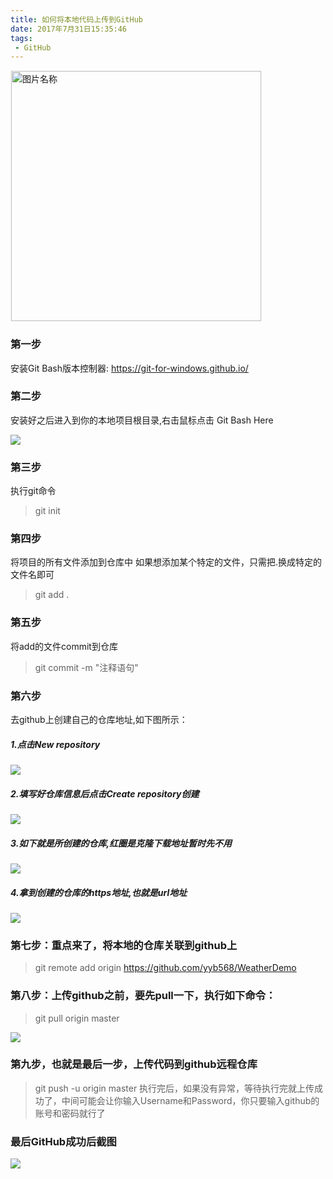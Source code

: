 ```yaml
---
title: 如何将本地代码上传到GitHub
date: 2017年7月31日15:35:46
tags:
 - GitHub
---
```


<img src="http://otbcgjn6c.bkt.clouddn.com/diary-14.jpg"  width = "400" alt="图片名称" align=center style="border:1px solid  #F6F6F6"/>



### 第一步

安装Git Bash版本控制器: https://git-for-windows.github.io/

### 第二步

安装好之后进入到你的本地项目根目录,右击鼠标点击 Git Bash Here

![](http://otbcgjn6c.bkt.clouddn.com/2017-07-31_154306.jpg)

### 第三步

执行git命令

> git init

### 第四步

将项目的所有文件添加到仓库中
如果想添加某个特定的文件，只需把.换成特定的文件名即可

> git add .

### 第五步

将add的文件commit到仓库

> git commit -m "注释语句"

### 第六步

去github上创建自己的仓库地址,如下图所示：
##### 1.点击New repository
![](http://otbcgjn6c.bkt.clouddn.com/2017-07-31_154916.jpg)
##### 2.填写好仓库信息后点击Create repository创建
![](http://otbcgjn6c.bkt.clouddn.com/2017-07-31_155434.jpg)
##### 3.如下就是所创建的仓库,红圈是克隆下载地址暂时先不用
![](http://otbcgjn6c.bkt.clouddn.com/2017-07-31_155806.jpg)
##### 4.拿到创建的仓库的https地址,也就是url地址
![](http://otbcgjn6c.bkt.clouddn.com/2017-07-31_160114.jpg)

### 第七步：重点来了，将本地的仓库关联到github上
> git remote add origin https://github.com/yyb568/WeatherDemo

### 第八步：上传github之前，要先pull一下，执行如下命令：

> git pull origin master

![](http://otbcgjn6c.bkt.clouddn.com/2017-07-31_160818.jpg)

### 第九步，也就是最后一步，上传代码到github远程仓库
> git push -u origin master
执行完后，如果没有异常，等待执行完就上传成功了，中间可能会让你输入Username和Password，你只要输入github的账号和密码就行了

### 最后GitHub成功后截图

![](http://otbcgjn6c.bkt.clouddn.com/2017-07-31_161307.jpg)
